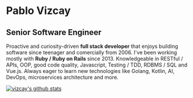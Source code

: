 # Pablo Vizcay
## Senior Software Engineer

Proactive and curiosity-driven **full stack developer** that enjoys building
software since teenager and comercially from 2006. I've been working mostly
with **Ruby / Ruby on Rails** since 2013. Knowledgeable in RESTful / APIs,
OOP, good code quality, Javascript, Testing / TDD, RDBMS / SQL and Vue.js.
Always eager to learn new technologies like Golang, Kotlin, AI, DevOps,
microservices architecture and more.

[![vizcay's github stats](https://github-readme-stats.vercel.app/api?username=vizcay&count_private=true&show_icons=true&theme=prussian)](https://github.com/vizcay)
